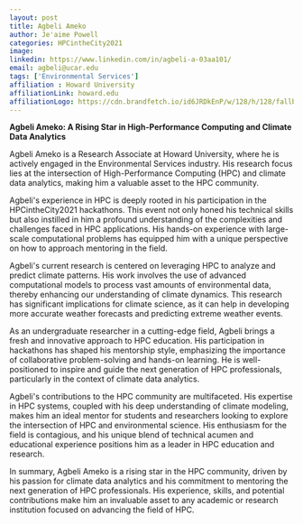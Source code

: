 ```yaml
---
layout: post
title: Agbeli Ameko
author: Je'aime Powell
categories: HPCintheCity2021
image: 
linkedin: https://www.linkedin.com/in/agbeli-a-03aa101/
email: agbeli@ucar.edu
tags: ['Environmental Services']
affiliation : Howard University 
affiliationLink: howard.edu
affiliationLogo: https://cdn.brandfetch.io/id6JRDkEnP/w/128/h/128/fallback/lettermark/icon.webp?c=1ax1736892845728bfumLaCV7mg96wQs4T                      
---
```


**Agbeli Ameko: A Rising Star in High-Performance Computing and Climate Data Analytics**
 
 Agbeli Ameko is a Research Associate at Howard University, where he is actively engaged in the Environmental Services industry. His research focus lies at the intersection of High-Performance Computing (HPC) and climate data analytics, making him a valuable asset to the HPC community.
 
 Agbeli's experience in HPC is deeply rooted in his participation in the HPCintheCity2021 hackathons. This event not only honed his technical skills but also instilled in him a profound understanding of the complexities and challenges faced in HPC applications. His hands-on experience with large-scale computational problems has equipped him with a unique perspective on how to approach mentoring in the field.
 
 Agbeli's current research is centered on leveraging HPC to analyze and predict climate patterns. His work involves the use of advanced computational models to process vast amounts of environmental data, thereby enhancing our understanding of climate dynamics. This research has significant implications for climate science, as it can help in developing more accurate weather forecasts and predicting extreme weather events.
 
 As an undergraduate researcher in a cutting-edge field, Agbeli brings a fresh and innovative approach to HPC education. His participation in hackathons has shaped his mentorship style, emphasizing the importance of collaborative problem-solving and hands-on learning. He is well-positioned to inspire and guide the next generation of HPC professionals, particularly in the context of climate data analytics.
 
 Agbeli's contributions to the HPC community are multifaceted. His expertise in HPC systems, coupled with his deep understanding of climate modeling, makes him an ideal mentor for students and researchers looking to explore the intersection of HPC and environmental science. His enthusiasm for the field is contagious, and his unique blend of technical acumen and educational experience positions him as a leader in HPC education and research.
 
 In summary, Agbeli Ameko is a rising star in the HPC community, driven by his passion for climate data analytics and his commitment to mentoring the next generation of HPC professionals. His experience, skills, and potential contributions make him an invaluable asset to any academic or research institution focused on advancing the field of HPC.  
                    
